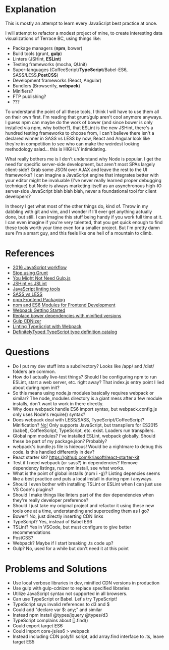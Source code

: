 # Explanation
This is mostly an attempt to learn every JavaScript best practice at once.

I will attempt to refactor a modest project of mine, to create interesting data visualizations of Terrace BC, using things like:
* Package managers (**npm**, bower)
* Build tools (grunt, **gulp**)
* Linters (JSHint, **ESLint**)
* Testing frameworks (mocha, QUnit)
* Super-languages (CoffeeScript/**TypeScript**/Babel-ES6, SASS/LESS,**PostCSS**)
* Development frameworks (React, Angular)
* Bundlers (Browserify, **webpack**)
* Minifiers?
* FTP publishing?
* ???

To understand the point of all these tools, I think I will have to use them all on their own first.  I'm reading that grunt/gulp aren't cool anymore anyways. I guess npm can maybe do the work of bower (and since bower is only installed via npm, why bother?), that ESLint is the new JSHint, there's a hundred testing frameworks to choose from, I can't believe there isn't a declared winner in SASS vs LESS by now, React and Angular look like they're in competition to see who can make the weirdest looking methodology salad... this is HIGHLY intimidating.

What really bothers me is I don't understand why Node is popular.  I get the need for specific server-side development, but aren't most SPAs largely client-side?  Grab some JSON over AJAX and leave the rest to the UI frameworks?  I can imagine a JavaScript engine that integrates better with your editor might be invaluable (I've never really learned proper debugging technique) but Node is always marketing itself as an asynchronous high-IO server-side JavaScript blah blah blah, never a foundational tool for client developers?

In theory I get what most of the other things do, kind of.  Throw in my dabbling with git and vim, and I wonder if I'll ever get anything actually done, but still.  I can imagine this stuff being handy if you work full time at it.  I can even imagine if you're very talented, that you get quick enough to find these tools worth your time even for a smaller project.  But I'm pretty damn sure I'm a smart guy, and this feels like one hell of a mountain to climb.

# References
* [2016 JavaScript workflow](http://stackoverflow.com/questions/21198977/difference-between-grunt-npm-and-bower-package-json-vs-bower-json)
* [Stop using Grunt](https://www.keithcirkel.co.uk/why-we-should-stop-using-grunt/)
* [You Might Not Need Gulp.js](https://medium.com/swlh/you-might-not-need-gulp-js-89a0220487dd)
* [JSHint vs JSLint](http://stackoverflow.com/questions/6803305/should-i-use-jslint-or-jshint-javascript-validation)
* [JavaScript linting tools](https://www.sitepoint.com/comparison-javascript-linting-tools/)
* [SASS vs LESS](https://www.keycdn.com/blog/sass-vs-less/)
* [npm Frontend Packaging](http://blog.npmjs.org/post/101775448305/npm-and-front-end-packaging)
* [npm and ES6 Modules for Frontend Development](http://wesbos.com/javascript-modules/)
* [Webpack Getting Started](https://webpack.js.org/guides/get-started/)
* [Replace bower dependencies with minified versions](http://stackoverflow.com/questions/16761272/how-to-configure-grunt-to-replace-bower-dependencies-by-its-minified-versions)
* [Gulp CDNizer](https://www.npmjs.com/package/gulp-cdnizer)
* [Linting TypeScript with Webpack](https://templecoding.com/blog/2016/04/07/linting-typescript-with-webpack/)
* [DefinitelyTyped TypeScript type definition catalog](https://github.com/DefinitelyTyped/DefinitelyTyped)

# Questions
* Do I put my dev stuff into a subdirectory?  Looks like /app/ and /dist/ folders are common.
* How do I actually live-test things?  Should I be configuring npm to run ESLint, start a web server, etc. right away?  That index.js entry point I lied about during npm init?
* So this means using node.js modules basically requires webpack or similar?  The node_modules directory is a giant mess after a few module installs, don't want to work in there directly.
* Why does webpack handle ES6 import syntax, but webpack.config.js only uses Node's require() syntax?
* Does webpack deal with LESS/SASS, TypeScript/CoffeeScript?  Minification?  [No!](https://webpack.github.io/docs/usage.html#using-loaders)  Only supports JavaScript, but transpilers for ES2015 (babel), CoffeeScript, TypeScript, etc. exist.  Loaders run transpilers.
* Global npm modules?  I've installed ESLint, webpack globally.  Should these be part of my package.json?  Probably?
* webpack's bundle.js file is hideous!  Would be a nightmare to debug this code.  Is this handled differently in dev?
* React starter kit?  https://github.com/kriasoft/react-starter-kit
* Test if I need webpack (or sass?) in dependencies?  Remove dependency listings, run npm install, see what works.
* What is the point of global installs (npm i -g)?  Listing depencies seems like a best practice and puts a local install in during npm i anyways.
* Should I even bother with installing TSLint or ESLint when I can just use VS Code's plugins?
* Should I make things like linters part of the dev dependencies when they're really developer preference?
* Should I just take my original project and refactor it using these new tools one at a time, understanding and superceding them as I go?
 * Bower?  No, just directly inserting CDN links
 * TypeScript?  Yes, instead of Babel ES6
 * TSLint?  Yes in VSCode, but must configure to give better recommendations
 * PostCSS?
 * Webpack?  Maybe if I start breaking .ts code up?
 * Gulp?  No, used for a while but don't need it at this point

# Problems and Solutions
* Use local verbose libraries in dev, minified CDN versions in production
 * Use gulp with gulp-cdnizer to replace specified libraries
* Utilize JavaScript syntax not supported in all browsers.
 * Can use TypeScript or Babel.  Let's try TypeScript!
* TypeScript says invalid references to d3 and $
 * Could add "declare var $: any;" and similar
 * Instead npm install @types/jquery @types/d3
* TypeScript complains about [].find()
 * Could export target ES6
 * Could import core-js/es6 > webpack
 * Instead including CDN polyfill script, add array.find interface to .ts, leave target ES5